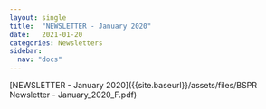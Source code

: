 ```yaml
---
layout: single
title:  "NEWSLETTER - January 2020"
date:   2021-01-20
categories: Newsletters
sidebar:
  nav: "docs"
---
```


[NEWSLETTER - January 2020]({{site.baseurl}}/assets/files/BSPR Newsletter -  January_2020_F.pdf)